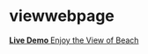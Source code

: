 # viewwebpage 
<a href ="https://guptakajal24.github.io/viewwebpage/"> <strong> Live Demo </strong>
Enjoy the View of Beach 
